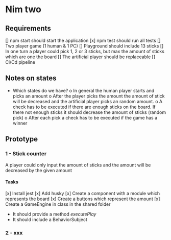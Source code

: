 # Nim two

## Requirements

[] npm start should start the application
[x] npm test should run all tests
[] Two player game (1 human & 1 PC)
[] Playground should include 13 sticks
[] In one turn a player could pick 1, 2 or 3 sticks, but max the amount of sticks which are one the board
[] The artificial player should be replaceable
[] Ci/Cd pipeline

## Notes on states

- Which states do we have?
  o In general the human player starts and picks an amount
  o After the player picks the amount the amount of stick will be decreased and the artificial player picks an random amount.
  o A check has to be executed if there are enough sticks on the board. If there not enough sticks it should decrease the amount of sticks (random pick)
  o After each pick a check has to be executed if the game has a winner

## Prototype

### 1 - Stick counter

A player could only input the amount of sticks and the amount will be decreased by the given amount

#### Tasks

[x] Install jest
[x] Add husky
[x] Create a component with a module which represents the board
[x] Create a buttons which represent the amount
[x] Create a GameEngine in class in the shared folder

- It should provide a method _executePlay_
- It should include a BehaviorSubject

### 2 - xxx

